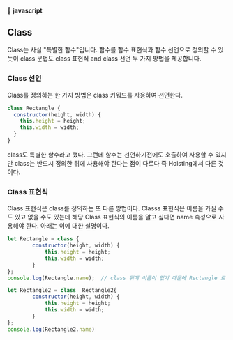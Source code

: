 #### :peach: javascript


## Class

Class는 사실 "특별한 함수"입니다. 함수를 함수 표현식과 함수 선언으로 정의할 수 있듯이 class 문법도 class 표현식 and class 선언 두 가지 방법을 제공합니다.  

### Class 선언
Class를 정의하는 한 가지 방법은 class 키워드를 사용하여 선언한다. 

```js
class Rectangle {
  constructor(height, width) {
    this.height = height;
    this.width = width;
  }
}
```
class도 특별한 함수라고 했다. 그런데 함수는 선언하기전에도 호출하여 사용할 수 있지만
class는 반드시 정의한 뒤에 사용해야 한다는 점이 다르다 즉 Hoisting에서 다른 것이다.  


### Class 표현식   
Class 표현식은 class를 정의하는 또 다른 방법이다. Classs 표현식은 이름을 가질 수도 있고 없을 수도 있는데 해당 Class 표현식의 이름을 알고 싶다면 name 속성으로 사용해야 한다. 
아래는 이에 대한 설명이다.  
```js
let Rectangle = class {
        constructor(height, width) {
            this.height = height;
            this.width = width;
        }
};
console.log(Rectangle.name);  // class 뒤에 이름이 없기 때문에 Rectangle 로 나온다.  

let Rectangle2 = class  Rectangle2{
        constructor(height, width) {
            this.height = height;
            this.width = width;
        }
};
console.log(Rectangle2.name)

```


